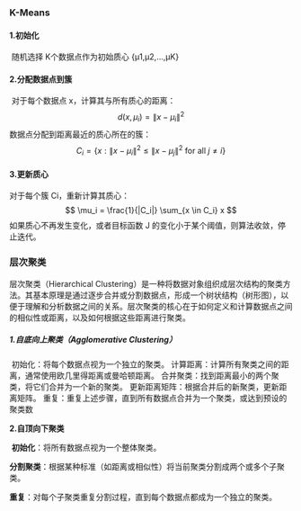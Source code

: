 ### K-Means

#### 1.初始化

​     随机选择 K个数据点作为初始质心 {μ1,μ2,…,μK}

#### 2.分配数据点到簇

​    对于每个数据点 x，计算其与所有质心的距离：
$$
d(x, \mu_i) = \|x - \mu_i\|^2
$$
  数据点分配到距离最近的质心所在的簇：
$$
C_i = \{ x : \|x - \mu_i\|^2 \leq \|x - \mu_j\|^2 \text{ for all } j \neq i \}
$$

#### 3.更新质心

对于每个簇 Ci，重新计算其质心：
$$
\mu_i = \frac{1}{|C_i|} \sum_{x \in C_i} x
$$
如果质心不再发生变化，或者目标函数 J 的变化小于某个阈值，则算法收敛，停止迭代。



### 层次聚类

层次聚类（Hierarchical Clustering）是一种将数据对象组织成层次结构的聚类方法。其基本原理是通过逐步合并或分割数据点，形成一个树状结构（树形图），以便于理解和分析数据之间的关系。层次聚类的核心在于如何定义和计算数据点之间的相似性或距离，以及如何根据这些距离进行聚类。


##### 1.自底向上聚类（Agglomerative Clustering） 

​	初始化：将每个数据点视为一个独立的聚类。
​	计算距离：计算所有聚类之间的距离，通常使用欧几里得距离或曼哈顿距离。
​	合并聚类：找到距离最小的两个聚类，将它们合并为一个新的聚类。
​	更新距离矩阵：根据合并后的新聚类，更新距离矩阵。
​	重复：重复上述步骤，直到所有数据点合并为一个聚类，或达到预设的聚类数

**2.自顶向下聚类**

​	**初始化**：将所有数据点视为一个整体聚类。

​	**分割聚类**：根据某种标准（如距离或相似性）将当前聚类分割成两个或多个子聚类。

​	**重复**：对每个子聚类重复分割过程，直到每个数据点都成为一个独立的聚类。
